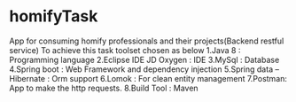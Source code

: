 # homifyTask
App for consuming homify professionals and their projects(Backend restful service)
To achieve this task toolset chosen as below
1.Java 8 : Programming language
2.Eclipse IDE JD Oxygen : IDE
3.MySql : Database
4.Spring boot : Web Framework and dependency injection
5.Spring data – Hibernate : Orm support
6.Lomok : For clean entity management
7.Postman: App to make the http requests.
8.Build Tool : Maven
